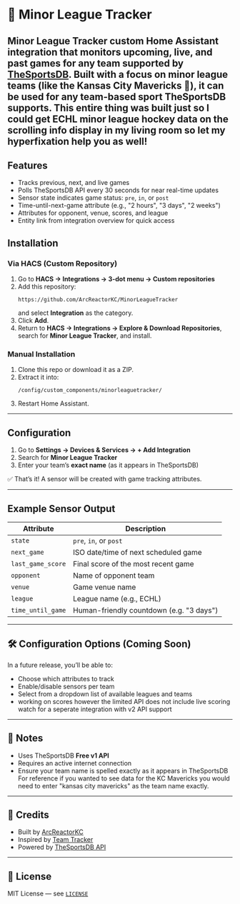 # 🏒 Minor League Tracker

**Minor League Tracker** custom Home Assistant integration that monitors upcoming, live, and past games for any team supported by [TheSportsDB](https://www.thesportsdb.com). Built with a focus on minor league teams (like the Kansas City Mavericks 🏒), it can be used for **any team-based sport** TheSportsDB supports.
This entire thing was built just so I could get ECHL minor league hockey data on the scrolling info display in my living room so let my hyperfixation help you as well!
---

##  Features

- Tracks previous, next, and live games
- Polls TheSportsDB API every 30 seconds for near real-time updates
- Sensor state indicates game status: `pre`, `in`, or `post`
- Time-until-next-game attribute (e.g., "2 hours", "3 days", "2 weeks")
- Attributes for opponent, venue, scores, and league
- Entity link from integration overview for quick access


## Installation

### Via HACS (Custom Repository)

1. Go to **HACS → Integrations → 3-dot menu → Custom repositories**
2. Add this repository:  
   ```
   https://github.com/ArcReactorKC/MinorLeagueTracker
   ```
   and select **Integration** as the category.
3. Click **Add**.
4. Return to **HACS → Integrations → Explore & Download Repositories**, search for **Minor League Tracker**, and install.

### Manual Installation

1. Clone this repo or download it as a ZIP.
2. Extract it into:  
   ```
   /config/custom_components/minorleaguetracker/
   ```
3. Restart Home Assistant.

---

## Configuration

1. Go to **Settings → Devices & Services → + Add Integration**
2. Search for **Minor League Tracker**
3. Enter your team’s **exact name** (as it appears in TheSportsDB)

✅ That’s it! A sensor will be created with game tracking attributes.

---

## Example Sensor Output

| Attribute              | Description                              |
|------------------------|------------------------------------------|
| `state`                | `pre`, `in`, or `post`                   |
| `next_game`            | ISO date/time of next scheduled game     |
| `last_game_score`      | Final score of the most recent game      |
| `opponent`             | Name of opponent team                    |
| `venue`                | Game venue name                          |
| `league`               | League name (e.g., ECHL)                 |
| `time_until_game`      | Human-friendly countdown (e.g. "3 days") |

---

## 🛠 Configuration Options (Coming Soon)

In a future release, you’ll be able to:
- Choose which attributes to track
- Enable/disable sensors per team
- Select from a dropdown list of available leagues and teams
- working on scores however the limited API does not include live scoring watch for a seperate integration with v2 API support

---

## 🧠 Notes

- Uses TheSportsDB **Free v1 API**
- Requires an active internet connection
- Ensure your team name is spelled exactly as it appears in TheSportsDB
 For reference if you wanted to see data for the KC Mavericks you would need to enter "kansas city mavericks" as the team name exactly.


---

## 🙏 Credits

- Built by [ArcReactorKC](https://github.com/ArcReactorKC)
- Inspired by [Team Tracker](https://github.com/vasqued2/ha-teamtracker)
- Powered by [TheSportsDB API](https://www.thesportsdb.com/api.php)

---

## 📃 License

MIT License — see [`LICENSE`](LICENSE)
